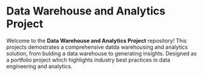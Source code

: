 # Data Warehouse and Analytics Project

Welcome to the **Data Warehouse and Analytics Project** repository!
This projects demostrates a comprehensive datda warehousing and analytics solution, from bulding a data warehouse to generating insights.
Designed as a portfolio project which highlights industry best practices in data engineering and analytics.